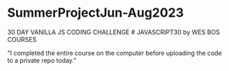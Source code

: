 # SummerProjectJun-Aug2023
30 DAY VANILLA JS CODING CHALLENGE # JAVASCRIPT30 by WES BOS COURSES

"I completed the entire course on the computer before uploading the code to a private repo today."
